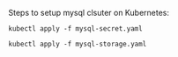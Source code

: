 Steps to setup mysql clsuter on Kubernetes:

```
kubectl apply -f mysql-secret.yaml
```

```
kubectl apply -f mysql-storage.yaml
```


